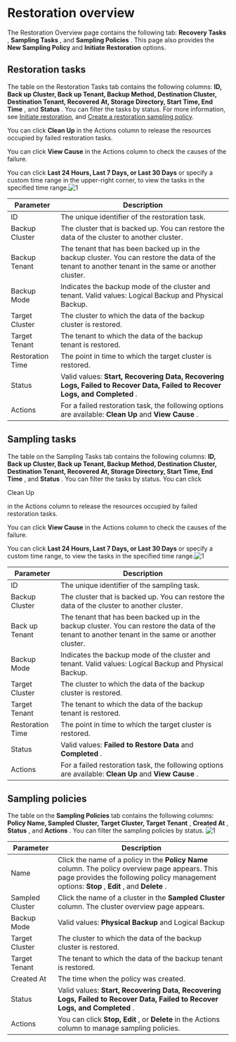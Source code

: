 Restoration overview 
=========================================

The Restoration Overview page contains the following tab: **Recovery Tasks** , **Sampling Tasks** , and **Sampling Policies** . This page also provides the **New Sampling Policy** and **Initiate Restoration** options. 

**Restoration tasks** 
------------------------------------------

The table on the Restoration Tasks tab contains the following columns: **ID, Back up Cluster, Back up Tenant, Backup Method, Destination Cluster, Destination Tenant, Recovered At, Storage Directory, Start Time, End Time** , and **Status** . You can filter the tasks by status. For more information, see [Initiate restoration](t2009333.md#topic-2009333), and [Create a restoration sampling policy](t2009332.md#topic-2009332). 

You can click **Clean Up** in the Actions column to release the resources occupied by failed restoration tasks. 

You can click **View Cause** in the Actions column to check the causes of the failure. 

You can click **Last 24 Hours, Last 7 Days, or Last 30 Days** or specify a custom time range in the upper-right corner, to view the tasks in the specified time range.![1](https://help-static-aliyun-doc.aliyuncs.com/assets/img/en-US/4914306461/p383185.png)


|    Parameter     |                                                                    Description                                                                     |
|------------------|----------------------------------------------------------------------------------------------------------------------------------------------------|
| ID               | The unique identifier of the restoration task.                                                                                                     |
| Backup Cluster   | The cluster that is backed up. You can restore the data of the cluster to another cluster.                                                         |
| Backup Tenant    | The tenant that has been backed up in the backup cluster. You can restore the data of the tenant to another tenant in the same or another cluster. |
| Backup Mode      | Indicates the backup mode of the cluster and tenant. Valid values: Logical Backup and Physical Backup.                                             |
| Target Cluster   | The cluster to which the data of the backup cluster is restored.                                                                                   |
| Target Tenant    | The tenant to which the data of the backup tenant is restored.                                                                                     |
| Restoration Time | The point in time to which the target cluster is restored.                                                                                         |
| Status           | Valid values: **Start, Recovering Data, Recovering Logs, Failed to Recover Data, Failed to Recover Logs, and Completed** .                         |
| Actions          | For a failed restoration task, the following options are available: **Clean Up** and **View Cause** .                                              |



**Sampling tasks** 
---------------------------------------

The table on the Sampling Tasks tab contains the following columns: **ID, Back up Cluster, Back up Tenant, Backup Method, Destination Cluster, Destination Tenant, Recovered At, Storage Directory, Start Time, End Time** , and **Status** . You can filter the tasks by status. You can click 

Clean Up

in the Actions column to release the resources occupied by failed restoration tasks.

You can click **View Cause** in the Actions column to check the causes of the failure. 

You can click **Last 24 Hours, Last 7 Days, or Last 30 Days** or specify a custom time range, to view the tasks in the specified time range.![1](https://help-static-aliyun-doc.aliyuncs.com/assets/img/en-US/4914306461/p383189.png)


|    Parameter     |                                                                    Description                                                                     |
|------------------|----------------------------------------------------------------------------------------------------------------------------------------------------|
| ID               | The unique identifier of the sampling task.                                                                                                        |
| Backup Cluster   | The cluster that is backed up. You can restore the data of the cluster to another cluster.                                                         |
| Back up Tenant   | The tenant that has been backed up in the backup cluster. You can restore the data of the tenant to another tenant in the same or another cluster. |
| Backup Mode      | Indicates the backup mode of the cluster and tenant. Valid values: Logical Backup and Physical Backup.                                             |
| Target Cluster   | The cluster to which the data of the backup cluster is restored.                                                                                   |
| Target Tenant    | The tenant to which the data of the backup tenant is restored.                                                                                     |
| Restoration Time | The point in time to which the target cluster is restored.                                                                                         |
| Status           | Valid values: **Failed to Restore Data** and **Completed** .                                                                                       |
| Actions          | For a failed restoration task, the following options are available: **Clean Up** and **View Cause** .                                              |



**Sampling policies** 
------------------------------------------

The table on the **Sampling Policies** tab contains the following columns: **Policy Name, Sampled Cluster, Target Cluster, Target Tenant** , **Created At** , **Status** , and **Actions** . You can filter the sampling policies by status. ![1](https://help-static-aliyun-doc.aliyuncs.com/assets/img/en-US/4914306461/p383193.png)


|    Parameter    |                                                                                          Description                                                                                           |
|-----------------|------------------------------------------------------------------------------------------------------------------------------------------------------------------------------------------------|
| Name            | Click the name of a policy in the **Policy Name** column. The policy overview page appears. This page provides the following policy management options: **Stop** , **Edit** , and **Delete** . |
| Sampled Cluster | Click the name of a cluster in the **Sampled Cluster** column. The cluster overview page appears.                                                                                              |
| Backup Mode     | Valid values: **Physical Backup** and  Logical Backup                                                                                                                          |
| Target Cluster  | The cluster to which the data of the backup cluster is restored.                                                                                                                               |
| Target Tenant   | The tenant to which the data of the backup tenant is restored.                                                                                                                                 |
| Created At      | The time when the policy was created.                                                                                                                                                          |
| Status          | Valid values: **Start, Recovering Data, Recovering Logs, Failed to Recover Data, Failed to Recover Logs, and Completed** .                                                                     |
| Actions         | You can click **Stop, Edit** , or **Delete** in the Actions column to manage sampling policies.                                                                                                |



